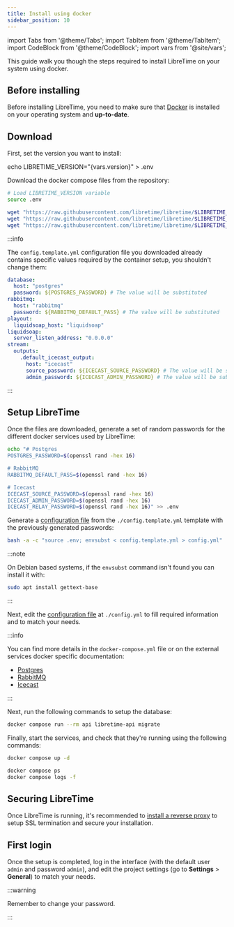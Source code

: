 ```yaml
---
title: Install using docker
sidebar_position: 10
---
```


import Tabs from '@theme/Tabs';
import TabItem from '@theme/TabItem';
import CodeBlock from '@theme/CodeBlock';
import vars from '@site/vars';

This guide walk you though the steps required to install LibreTime on your system using docker.

## Before installing

Before installing LibreTime, you need to make sure that [Docker](https://docs.docker.com/engine/) is installed on your operating system and **up-to-date**.

## Download

First, set the version you want to install:

<CodeBlock language="bash">
echo LIBRETIME_VERSION="{vars.version}" > .env
</CodeBlock>

Download the docker compose files from the repository:

```bash
# Load LIBRETIME_VERSION variable
source .env

wget "https://raw.githubusercontent.com/libretime/libretime/$LIBRETIME_VERSION/docker-compose.yml"
wget "https://raw.githubusercontent.com/libretime/libretime/$LIBRETIME_VERSION/docker/nginx.conf"
wget "https://raw.githubusercontent.com/libretime/libretime/$LIBRETIME_VERSION/docker/config.template.yml"
```

:::info

The `config.template.yml` configuration file you downloaded already contains specific values required by the container setup, you shouldn't change them:

```yaml
database:
  host: "postgres"
  password: ${POSTGRES_PASSWORD} # The value will be substituted
rabbitmq:
  host: "rabbitmq"
  password: ${RABBITMQ_DEFAULT_PASS} # The value will be substituted
playout:
  liquidsoap_host: "liquidsoap"
liquidsoap:
  server_listen_address: "0.0.0.0"
stream:
  outputs:
    .default_icecast_output:
      host: "icecast"
      source_password: ${ICECAST_SOURCE_PASSWORD} # The value will be substituted
      admin_password: ${ICECAST_ADMIN_PASSWORD} # The value will be substituted
```

:::

## Setup LibreTime

Once the files are downloaded, generate a set of random passwords for the different docker services used by LibreTime:

```bash
echo "# Postgres
POSTGRES_PASSWORD=$(openssl rand -hex 16)

# RabbitMQ
RABBITMQ_DEFAULT_PASS=$(openssl rand -hex 16)

# Icecast
ICECAST_SOURCE_PASSWORD=$(openssl rand -hex 16)
ICECAST_ADMIN_PASSWORD=$(openssl rand -hex 16)
ICECAST_RELAY_PASSWORD=$(openssl rand -hex 16)" >> .env
```

Generate a [configuration file](../configuration.md) from the `./config.template.yml` template with the previously generated passwords:

```bash
bash -a -c "source .env; envsubst < config.template.yml > config.yml"
```

:::note

On Debian based systems, if the `envsubst` command isn't found you can install it with:

```bash
sudo apt install gettext-base
```

:::

Next, edit the [configuration file](../configuration.md) at `./config.yml` to fill required information and to match your needs.

:::info

You can find more details in the `docker-compose.yml` file or on the external services docker specific documentation:

- [Postgres](https://hub.docker.com/_/postgres)
- [RabbitMQ](https://hub.docker.com/_/rabbitmq)
- [Icecast](https://github.com/libretime/icecast-docker#readme)

:::

Next, run the following commands to setup the database:

```bash
docker compose run --rm api libretime-api migrate
```

Finally, start the services, and check that they're running using the following commands:

```bash
docker compose up -d

docker compose ps
docker compose logs -f
```

## Securing LibreTime

Once LibreTime is running, it's recommended to [install a reverse proxy](./reverse-proxy.md) to setup SSL termination and secure your installation.

## First login

Once the setup is completed, log in the interface (with the default user `admin` and password `admin`), and edit the project settings (go to **Settings** > **General**) to match your needs.

:::warning

Remember to change your password.

:::

